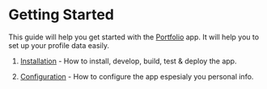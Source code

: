 # Getting Started

This guide will help you get started with the [Portfolio](https://github.com/Deri-Kurniawan/modern-portfolio) app. It will help you to set up your profile data easily.

1. [Installation](./installation) - How to install, develop, build, test & deploy the app.

2. [Configuration](./configuration) - How to configure the app espesialy you personal info.
